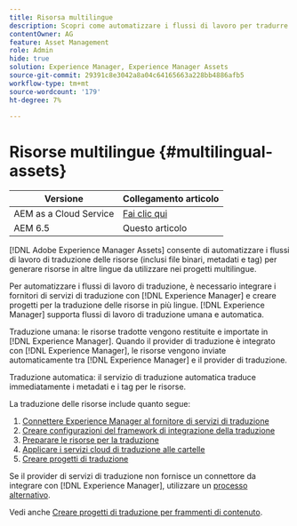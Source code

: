 ```yaml
---
title: Risorsa multilingue
description: Scopri come automatizzare i flussi di lavoro per tradurre le risorse, inclusi file binari, metadati e tag, in più lingue.
contentOwner: AG
feature: Asset Management
role: Admin
hide: true
solution: Experience Manager, Experience Manager Assets
source-git-commit: 29391c8e3042a8a04c64165663a228bb4886afb5
workflow-type: tm+mt
source-wordcount: '179'
ht-degree: 7%

---
```


# Risorse multilingue {#multilingual-assets}

| Versione | Collegamento articolo |
| -------- | ---------------------------- |
| AEM as a Cloud Service | [Fai clic qui](https://experienceleague.adobe.com/docs/experience-manager-cloud-service/content/assets/admin/translate-assets.html?lang=en) |
| AEM 6.5 | Questo articolo |

[!DNL Adobe Experience Manager Assets] consente di automatizzare i flussi di lavoro di traduzione delle risorse (inclusi file binari, metadati e tag) per generare risorse in altre lingue da utilizzare nei progetti multilingue.

Per automatizzare i flussi di lavoro di traduzione, è necessario integrare i fornitori di servizi di traduzione con [!DNL Experience Manager] e creare progetti per la traduzione delle risorse in più lingue. [!DNL Experience Manager] supporta flussi di lavoro di traduzione umana e automatica.

Traduzione umana: le risorse tradotte vengono restituite e importate in [!DNL Experience Manager]. Quando il provider di traduzione è integrato con [!DNL Experience Manager], le risorse vengono inviate automaticamente tra [!DNL Experience Manager] e il provider di traduzione.

Traduzione automatica: il servizio di traduzione automatica traduce immediatamente i metadati e i tag per le risorse.

La traduzione delle risorse include quanto segue:

1. [Connettere Experience Manager al fornitore di servizi di traduzione](/help/sites-administering/tc-tic.md#connecting-to-a-translation-service-provider)
1. [Creare configurazioni del framework di integrazione della traduzione](/help/sites-administering/tc-tic.md)
1. [Preparare le risorse per la traduzione](preparing-assets-for-translation.md)
1. [Applicare i servizi cloud di traduzione alle cartelle](transition-cloud-services.md)
1. [Creare progetti di traduzione](translation-projects.md)

Se il provider di servizi di traduzione non fornisce un connettore da integrare con [!DNL Experience Manager], utilizzare un [processo alternativo](/help/sites-administering/tc-manage.md#exporting-a-translation-job).

Vedi anche [Creare progetti di traduzione per frammenti di contenuto](creating-translation-projects-for-content-fragments.md).
